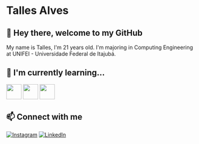 # Talles Alves

## 🙂 Hey there, welcome to my GitHub
My name is Talles, I'm 21 years old. I'm majoring in Computing Engineering at UNIFEI - Universidade Federal de Itajubá.

## 📖 I'm currently learning...
<img loading="lazy" src="https://cdn.jsdelivr.net/gh/devicons/devicon/icons/javascript/javascript-plain.svg" height="40" width="40"/>  <img loading="lazy" src="https://cdn.jsdelivr.net/gh/devicons/devicon/icons/typescript/typescript-plain.svg" height="40" width="40"/>  <img loading="lazy" src="https://cdn.jsdelivr.net/gh/devicons/devicon/icons/react/react-original.svg" height="40" width="40"/>
          
## 📫 Connect with me
[![Instagram](https://img.shields.io/badge/Instagram-000?style=for-the-badge&logo=instagram)](https://www.instagram.com/t.alves02/)
[![LinkedIn](https://img.shields.io/badge/LinkedIn-000?style=for-the-badge&logo=linkedin&logoColor=0E76A8)](https://www.linkedin.com/in/t-alvesdm/)



<!--
**Tsplay25/Tsplay25** is a ✨ _special_ ✨ repository because its `README.md` (this file) appears on your GitHub profile.

Here are some ideas to get you started:

- 🔭 I’m currently working on ...
- 🌱 I’m currently learning ...
- 👯 I’m looking to collaborate on ...
- 🤔 I’m looking for help with ...
- 💬 Ask me about ...
- 📫 How to reach me: ...
- 😄 Pronouns: ...
- ⚡ Fun fact: ...
-->
